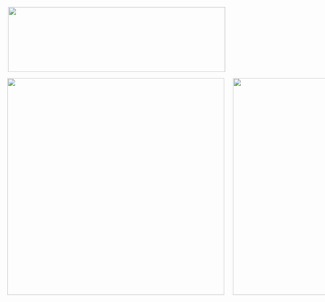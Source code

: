 <p align="center">
  <img src="https://media.discordapp.net/attachments/1371357679959670857/1371359373162578010/New_Project_84.png?ex=6822d971&is=682187f1&hm=3c7cf8f6891d2c63925e2ab066a349efa93105010b816749c928f2871df018ec&=&format=webp&quality=lossless" width = "500" height = "150">
</p>



<div style="display: flex; align-items: center;">
  <img src="https://media.discordapp.net/attachments/1371357679959670857/1371365107983978536/New_Project_98.png?ex=6822dec8&is=68218d48&hm=6a19bb99d051f25391dc39bc8e0514945ee13a85c90fff2bfc42404977cf78cc&=&format=webp&quality=lossless" style="width: 500px; height: auto; margin-right: 20px;">
  <img src="https://www.icegif.com/wp-content/uploads/2023/04/icegif-1365.gif" style="width: 500px; height: auto;">
</div>
